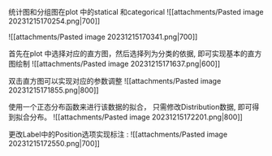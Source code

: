 
统计图和分组图在plot 中的statical 和categorical 
![[attachments/Pasted image 20231215170254.png|700]]

![[attachments/Pasted image 20231215170341.png|700]]

首先在plot 中选择对应的直方图，然后选择列为分类的依据, 即可实现基本的直方图绘制
![[attachments/Pasted image 20231215171637.png|600]]

双击直方图可以实现对应的参数调整
![[attachments/Pasted image 20231215171855.png|800]]

使用一个正态分布函数来进行该数据的拟合， 只需修改Distribution数据, 即可得到拟合分布。
![[attachments/Pasted image 20231215172201.png|800]]

更改Label中的Position选项实现标注 : 
![[attachments/Pasted image 20231215172550.png|700]]

